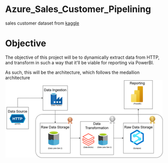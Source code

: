 # Azure_Sales_Customer_Pipelining

sales customer dataset from [kaggle](https://www.kaggle.com/datasets/ukveteran/adventure-works)

# Objective
The objective of this project will be to dynamically extract data from HTTP, and transform in such a way that it'll be viable for reporting via PowerBI.

As such, this will be the architecture, which follows the medallion architecture
![Data Pipeline Architecture](/Architecture.png?raw=true)
